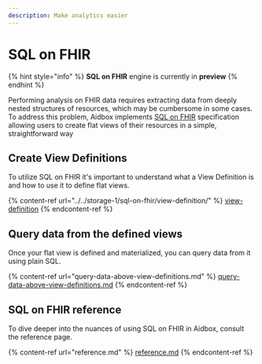 ```yaml
---
description: Make analytics easier
---
```


# SQL on FHIR

{% hint style="info" %}
**SQL on FHIR** engine is currently in **preview**
{% endhint %}

Performing analysis on FHIR data requires extracting data from deeply nested structures of resources, which may be cumbersome in some cases. To address this problem, Aidbox implements [SQL on FHIR](https://build.fhir.org/ig/FHIR/sql-on-fhir-v2/index.html) specification allowing users to create flat views of their resources in a simple, straightforward way

## Create View Definitions

To utilize SQL on FHIR it's important to understand what a View Definition is and how to use it to define flat views.

{% content-ref url="../../storage-1/sql-on-fhir/view-definition/" %}
[view-definition](../../storage-1/sql-on-fhir/view-definition/)
{% endcontent-ref %}

## Query data from the defined views

Once your flat view is defined and materialized, you can query data from it using plain SQL.

{% content-ref url="query-data-above-view-definitions.md" %}
[query-data-above-view-definitions.md](query-data-above-view-definitions.md)
{% endcontent-ref %}

## SQL on FHIR reference

To dive deeper into the nuances of using SQL on FHIR in Aidbox, consult the reference page.

{% content-ref url="reference.md" %}
[reference.md](reference.md)
{% endcontent-ref %}
